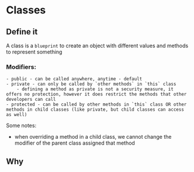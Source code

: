 # Classes

## Define it

A class is a `blueprint` to create an object with different values and methods to represent something

### Modifiers:

    - public - can be called anywhere, anytime - default
    - private - can only be called by `other methods` in `this` class
        - defining a method as private is not a security measure, it offers no protection, however it does restrict the methods that other developers can call
    - protected - can be called by other methods in `this` class OR other methods in child classes (like private, but child classes can access as well)

Some notes:

- when overriding a method in a child class, we cannot change the modifier of the parent class assigned that method

## Why
